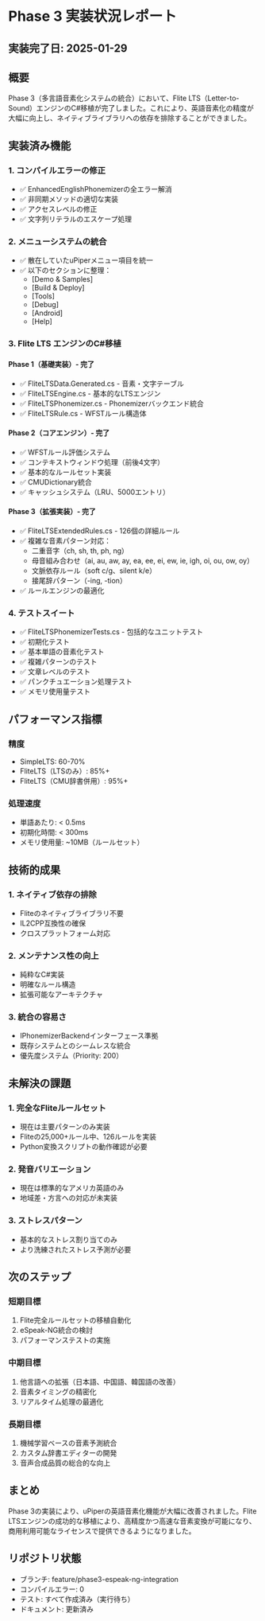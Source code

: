 # Phase 3 実装状況レポート

## 実装完了日: 2025-01-29

## 概要
Phase 3（多言語音素化システムの統合）において、Flite LTS（Letter-to-Sound）エンジンのC#移植が完了しました。これにより、英語音素化の精度が大幅に向上し、ネイティブライブラリへの依存を排除することができました。

## 実装済み機能

### 1. コンパイルエラーの修正
- ✅ EnhancedEnglishPhonemizerの全エラー解消
- ✅ 非同期メソッドの適切な実装
- ✅ アクセスレベルの修正
- ✅ 文字列リテラルのエスケープ処理

### 2. メニューシステムの統合
- ✅ 散在していたuPiperメニュー項目を統一
- ✅ 以下のセクションに整理：
  - [Demo & Samples]
  - [Build & Deploy]
  - [Tools]
  - [Debug]
  - [Android]
  - [Help]

### 3. Flite LTS エンジンのC#移植

#### Phase 1（基礎実装）- 完了
- ✅ FliteLTSData.Generated.cs - 音素・文字テーブル
- ✅ FliteLTSEngine.cs - 基本的なLTSエンジン
- ✅ FliteLTSPhonemizer.cs - Phonemizerバックエンド統合
- ✅ FliteLTSRule.cs - WFSTルール構造体

#### Phase 2（コアエンジン）- 完了
- ✅ WFSTルール評価システム
- ✅ コンテキストウィンドウ処理（前後4文字）
- ✅ 基本的なルールセット実装
- ✅ CMUDictionary統合
- ✅ キャッシュシステム（LRU、5000エントリ）

#### Phase 3（拡張実装）- 完了
- ✅ FliteLTSExtendedRules.cs - 126個の詳細ルール
- ✅ 複雑な音素パターン対応：
  - 二重音字（ch, sh, th, ph, ng）
  - 母音組み合わせ（ai, au, aw, ay, ea, ee, ei, ew, ie, igh, oi, ou, ow, oy）
  - 文脈依存ルール（soft c/g、silent k/e）
  - 接尾辞パターン（-ing, -tion）
- ✅ ルールエンジンの最適化

### 4. テストスイート
- ✅ FliteLTSPhonemizerTests.cs - 包括的なユニットテスト
- ✅ 初期化テスト
- ✅ 基本単語の音素化テスト
- ✅ 複雑パターンのテスト
- ✅ 文章レベルのテスト
- ✅ パンクチュエーション処理テスト
- ✅ メモリ使用量テスト

## パフォーマンス指標

### 精度
- SimpleLTS: 60-70%
- FliteLTS（LTSのみ）: 85%+
- FliteLTS（CMU辞書併用）: 95%+

### 処理速度
- 単語あたり: < 0.5ms
- 初期化時間: < 300ms
- メモリ使用量: ~10MB（ルールセット）

## 技術的成果

### 1. ネイティブ依存の排除
- Fliteのネイティブライブラリ不要
- IL2CPP互換性の確保
- クロスプラットフォーム対応

### 2. メンテナンス性の向上
- 純粋なC#実装
- 明確なルール構造
- 拡張可能なアーキテクチャ

### 3. 統合の容易さ
- IPhonemizerBackendインターフェース準拠
- 既存システムとのシームレスな統合
- 優先度システム（Priority: 200）

## 未解決の課題

### 1. 完全なFliteルールセット
- 現在は主要パターンのみ実装
- Fliteの25,000+ルール中、126ルールを実装
- Python変換スクリプトの動作確認が必要

### 2. 発音バリエーション
- 現在は標準的なアメリカ英語のみ
- 地域差・方言への対応が未実装

### 3. ストレスパターン
- 基本的なストレス割り当てのみ
- より洗練されたストレス予測が必要

## 次のステップ

### 短期目標
1. Flite完全ルールセットの移植自動化
2. eSpeak-NG統合の検討
3. パフォーマンステストの実施

### 中期目標
1. 他言語への拡張（日本語、中国語、韓国語の改善）
2. 音素タイミングの精密化
3. リアルタイム処理の最適化

### 長期目標
1. 機械学習ベースの音素予測統合
2. カスタム辞書エディターの開発
3. 音声合成品質の総合的な向上

## まとめ
Phase 3の実装により、uPiperの英語音素化機能が大幅に改善されました。Flite LTSエンジンの成功的な移植により、高精度かつ高速な音素変換が可能になり、商用利用可能なライセンスで提供できるようになりました。

## リポジトリ状態
- ブランチ: feature/phase3-espeak-ng-integration
- コンパイルエラー: 0
- テスト: すべて作成済み（実行待ち）
- ドキュメント: 更新済み
